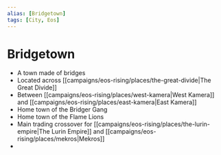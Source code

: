```yaml
---
alias: [Bridgetown]
tags: [City, Eos]
---
```

# Bridgetown
- A town made of bridges
- Located across [[campaigns/eos-rising/places/the-great-divide|The Great Divide]] 
- Between [[campaigns/eos-rising/places/west-kamera|West Kamera]] and [[campaigns/eos-rising/places/east-kamera|East Kamera]]
- Home town of the Bridger Gang
- Home town of the Flame Lions
- Main trading crossover for [[campaigns/eos-rising/places/the-lurin-empire|The Lurin Empire]] and [[campaigns/eos-rising/places/mekros|Mekros]]
- 